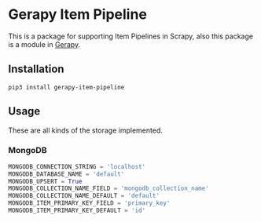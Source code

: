 # Gerapy Item Pipeline

This is a package for supporting Item Pipelines in Scrapy, also this
package is a module in [Gerapy](https://github.com/Gerapy/Gerapy).

## Installation

```shell script
pip3 install gerapy-item-pipeline
```

## Usage

These are all kinds of the storage implemented.

### MongoDB

```python
MONGODB_CONNECTION_STRING = 'localhost'
MONGODB_DATABASE_NAME = 'default'
MONGODB_UPSERT = True
MONGODB_COLLECTION_NAME_FIELD = 'mongodb_collection_name'
MONGODB_COLLECTION_NAME_DEFAULT = 'default'
MONGODB_ITEM_PRIMARY_KEY_FIELD = 'primary_key'
MONGODB_ITEM_PRIMARY_KEY_DEFAULT = 'id'
```

